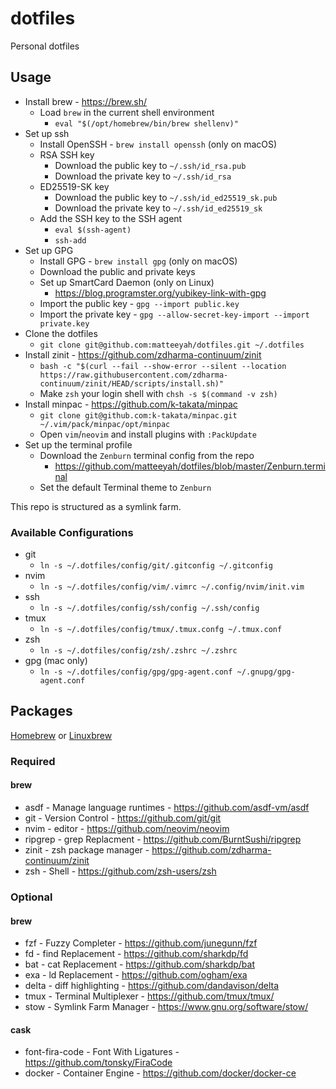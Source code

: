# dotfiles

Personal dotfiles

## Usage

- Install brew - https://brew.sh/
  - Load `brew` in the current shell environment
    - `eval "$(/opt/homebrew/bin/brew shellenv)"`
- Set up ssh
  - Install OpenSSH - `brew install openssh` (only on macOS)
  - RSA SSH key
    - Download the public key to `~/.ssh/id_rsa.pub`
    - Download the private key to `~/.ssh/id_rsa`
  - ED25519-SK key
    - Download the public key to `~/.ssh/id_ed25519_sk.pub`
    - Download the private key to `~/.ssh/id_ed25519_sk`
  - Add the SSH key to the SSH agent
    - `eval $(ssh-agent)`
    - `ssh-add`
- Set up GPG
  - Install GPG - `brew install gpg` (only on macOS)
  - Download the public and private keys
  - Set up SmartCard Daemon (only on Linux)
    - https://blog.programster.org/yubikey-link-with-gpg
  - Import the public key - `gpg --import public.key`
  - Import the private key - `gpg --allow-secret-key-import --import private.key`
- Clone the dotfiles
  - `git clone git@github.com:matteeyah/dotfiles.git ~/.dotfiles`
- Install zinit - https://github.com/zdharma-continuum/zinit
  - `bash -c "$(curl --fail --show-error --silent --location https://raw.githubusercontent.com/zdharma-continuum/zinit/HEAD/scripts/install.sh)"`
  - Make `zsh` your login shell with `chsh -s $(command -v zsh)`
- Install minpac - https://github.com/k-takata/minpac
  - `git clone git@github.com:k-takata/minpac.git ~/.vim/pack/minpac/opt/minpac`
  - Open `vim`/`neovim` and install plugins with `:PackUpdate`
- Set up the terminal profile
  - Download the `Zenburn` terminal config from the repo
    - https://github.com/matteeyah/dotfiles/blob/master/Zenburn.terminal
  - Set the default Terminal theme to `Zenburn`

This repo is structured as a symlink farm.

### Available Configurations

* git
  - `ln -s ~/.dotfiles/config/git/.gitconfig ~/.gitconfig`
* nvim
  - `ln -s ~/.dotfiles/config/vim/.vimrc ~/.config/nvim/init.vim`
* ssh
  - `ln -s ~/.dotfiles/config/ssh/config ~/.ssh/config`
* tmux
  - `ln -s ~/.dotfiles/config/tmux/.tmux.confg ~/.tmux.conf`
* zsh
  - `ln -s ~/.dotfiles/config/zsh/.zshrc ~/.zshrc`
* gpg (mac only)
  - `ln -s ~/.dotfiles/config/gpg/gpg-agent.conf ~/.gnupg/gpg-agent.conf`

## Packages

[Homebrew](https://github.com/Homebrew/brew) or
[Linuxbrew](https://github.com/Linuxbrew/brew)

### Required

#### brew

* asdf - Manage language runtimes - https://github.com/asdf-vm/asdf
* git - Version Control - https://github.com/git/git
* nvim - editor - https://github.com/neovim/neovim
* ripgrep - grep Replacment - https://github.com/BurntSushi/ripgrep
* zinit - zsh package manager - https://github.com/zdharma-continuum/zinit
* zsh - Shell - https://github.com/zsh-users/zsh

### Optional

#### brew

* fzf - Fuzzy Completer - https://github.com/junegunn/fzf
* fd - find Replacement - https://github.com/sharkdp/fd
* bat - cat Replacement - https://github.com/sharkdp/bat
* exa - ld Replacement -  https://github.com/ogham/exa
* delta - diff highlighting - https://github.com/dandavison/delta
* tmux - Terminal Multiplexer - https://github.com/tmux/tmux/
* stow - Symlink Farm Manager - https://www.gnu.org/software/stow/

#### cask

* font-fira-code - Font With Ligatures - https://github.com/tonsky/FiraCode
* docker - Container Engine - https://github.com/docker/docker-ce
